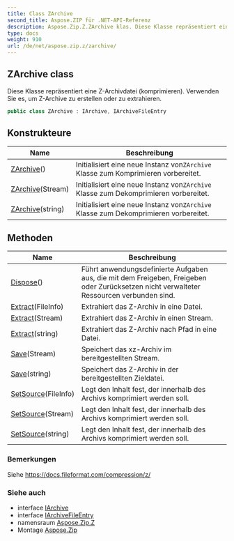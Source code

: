 ```yaml
---
title: Class ZArchive
second_title: Aspose.ZIP für .NET-API-Referenz
description: Aspose.Zip.Z.ZArchive klas. Diese Klasse repräsentiert eine ZArchivdatei komprimieren. Verwenden Sie es um ZArchive zu erstellen oder zu extrahieren.
type: docs
weight: 910
url: /de/net/aspose.zip.z/zarchive/
---
```

## ZArchive class

Diese Klasse repräsentiert eine Z-Archivdatei (komprimieren). Verwenden Sie es, um Z-Archive zu erstellen oder zu extrahieren.

```csharp
public class ZArchive : IArchive, IArchiveFileEntry
```

## Konstrukteure

| Name | Beschreibung |
| --- | --- |
| [ZArchive](zarchive/#constructor)() | Initialisiert eine neue Instanz von`ZArchive` Klasse zum Komprimieren vorbereitet. |
| [ZArchive](zarchive/#constructor_1)(Stream) | Initialisiert eine neue Instanz von`ZArchive` Klasse zum Dekomprimieren vorbereitet. |
| [ZArchive](zarchive/#constructor_2)(string) | Initialisiert eine neue Instanz von`ZArchive` Klasse zum Dekomprimieren vorbereitet. |

## Methoden

| Name | Beschreibung |
| --- | --- |
| [Dispose](../../aspose.zip.z/zarchive/dispose/)() | Führt anwendungsdefinierte Aufgaben aus, die mit dem Freigeben, Freigeben oder Zurücksetzen nicht verwalteter Ressourcen verbunden sind. |
| [Extract](../../aspose.zip.z/zarchive/extract/#extract_1)(FileInfo) | Extrahiert das Z-Archiv in eine Datei. |
| [Extract](../../aspose.zip.z/zarchive/extract/#extract_2)(Stream) | Extrahiert das Z-Archiv in einen Stream. |
| [Extract](../../aspose.zip.z/zarchive/extract/#extract)(string) | Extrahiert das Z-Archiv nach Pfad in eine Datei. |
| [Save](../../aspose.zip.z/zarchive/save/#save)(Stream) | Speichert das xz-Archiv im bereitgestellten Stream. |
| [Save](../../aspose.zip.z/zarchive/save/#save_1)(string) | Speichert das Z-Archiv in der bereitgestellten Zieldatei. |
| [SetSource](../../aspose.zip.z/zarchive/setsource/#setsource)(FileInfo) | Legt den Inhalt fest, der innerhalb des Archivs komprimiert werden soll. |
| [SetSource](../../aspose.zip.z/zarchive/setsource/#setsource_1)(Stream) | Legt den Inhalt fest, der innerhalb des Archivs komprimiert werden soll. |
| [SetSource](../../aspose.zip.z/zarchive/setsource/#setsource_2)(string) | Legt den Inhalt fest, der innerhalb des Archivs komprimiert werden soll. |

### Bemerkungen

Siehe https://docs.fileformat.com/compression/z/

### Siehe auch

* interface [IArchive](../../aspose.zip/iarchive/)
* interface [IArchiveFileEntry](../../aspose.zip/iarchivefileentry/)
* namensraum [Aspose.Zip.Z](../../aspose.zip.z/)
* Montage [Aspose.Zip](../../)


